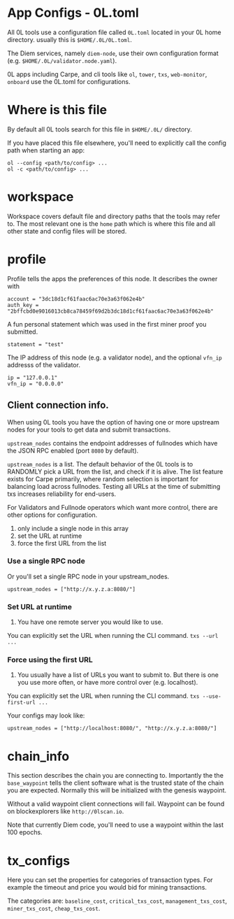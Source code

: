 
# App Configs - 0L.toml

All 0L tools use a configuration file called `0L.toml` located in your 0L home directory. usually this is `$HOME/.0L/0L.toml`.

The Diem services, namely `diem-node`, use their own configuration format (e.g. `$HOME/.0L/validator.node.yaml`).

0L apps including Carpe, and cli tools like `ol`, `tower`, `txs`, `web-monitor`, `onboard` use the 0L.toml for configurations.

# Where is this file
By default all 0L tools search for this file in `$HOME/.0L/` directory.

If you have placed this file elsewhere, you'll need to explicitly call the config path when starting an app:
```
ol --config <path/to/config> ...
ol -c <path/to/config> ...

```

# workspace

Workspace covers default file and directory paths that the tools may refer to. The most relevant one is the `home` path which is where this file and all other state and config files will be stored.

# profile
Profile tells the apps the preferences of this node.
It describes the owner with 
```
account = "3dc18d1cf61faac6ac70e3a63f062e4b"
auth_key = "2bffcbd0e9016013cb8ca78459f69d2b3dc18d1cf61faac6ac70e3a63f062e4b"
```

A fun personal statement which was used in the first miner proof you submitted.
```
statement = "test"
```
The IP address of this node (e.g. a validator node), and the optional `vfn_ip` addresss of the validator.
```
ip = "127.0.0.1"
vfn_ip = "0.0.0.0"
```

## Client connection info.

When using 0L tools you have the option of having one or more upstream nodes for your tools to get data and submit transactions.

`upstream_nodes` contains the endpoint addresses of fullnodes which have the JSON RPC enabled (port `8080` by default).

`upstream_nodes` is a list. The default behavior of the 0L tools is to RANDOMLY pick a URL from the list, and check if it is alive. The list feature exists for Carpe primarily, where random selection is important for balancing load across fullnodes. Testing all URLs at the time of submitting txs increases reliability for end-users.

For Validators and Fullnode operators which want more control, there are other options for configuration.

1. only include a single node in this array
1. set the URL at runtime
1. force the first URL from the list

### Use a single RPC node
Or you'll set a single RPC node in your upstream_nodes.

```
upstream_nodes = ["http://x.y.z.a:8080/"]
```

### Set URL at runtime
1. You have one remote server you would like to use.

You can explicitly set the URL when running the CLI command.
`txs --url ...`

### Force using the first URL
1. You usually have a list of URLs you want to submit to. But there is one you use more often, or have more control over (e.g. localhost).

You can explicitly set the URL when running the CLI command.
`txs --use-first-url ...`

Your configs may look like:
```
upstream_nodes = ["http://localhost:8080/", "http://x.y.z.a:8080/"]
```

# chain_info

This section describes the chain you are connecting to. Importantly the the `base_waypoint` tells the client software what is the trusted state of the chain you are expected. Normally this will be initialized with the genesis waypoint.

Without a valid waypoint client connections will fail. Waypoint can be found on blockexplorers like `http://0lscan.io`.

Note that currently Diem code, you'll need to use a waypoint within the last 100 epochs.

# tx_configs

Here you can set the properties for categories of transaction types. For example the timeout and price you would bid for mining transactions.

The categories are:
`baseline_cost`, `critical_txs_cost`, `management_txs_cost`, `miner_txs_cost`, `cheap_txs_cost`.